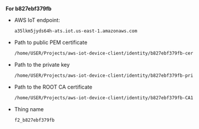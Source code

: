 **For b827ebf379fb**
* AWS IoT endpoint: 
  ```BASH
  a35lkm5jyds64h-ats.iot.us-east-1.amazonaws.com
  ```
* Path to public PEM certificate
  ```BASH
  /home/USER/Projects/aws-iot-device-client/identity/b827ebf379fb-certificate.pem.crt
  ```
* Path to the private key
  ```BASH
  /home/USER/Projects/aws-iot-device-client/identity/b827ebf379fb-private.pem.key
  ```
* Path to the ROOT CA certificate
  ```BASH
  /home/USER/Projects/aws-iot-device-client/identity/b827ebf379fb-CA1.pem
  ```
* Thing name
  ```BASH
  f2_b827ebf379fb
  ```